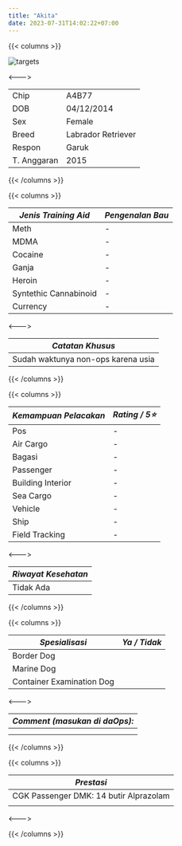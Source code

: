 ```yaml
---
title: "Akita"
date: 2023-07-31T14:02:22+07:00
---
```

{{< columns >}} <!-- begin columns block -->

![targets](/akita.jpeg)

<---> <!-- magic separator, between columns -->


|             |                    |
| ------------- | -------------------- |
| Chip        | A4B77              |
| DOB         | 04/12/2014         |
| Sex         | Female             |
| Breed       | Labrador Retriever |
| Respon      | Garuk              |
| T. Anggaran | 2015               |

{{< /columns >}}

{{< columns >}} <!-- begin columns block -->


| ***Jenis Training Aid*** | ***Pengenalan Bau*** |
| -------------------------- | ---------------------- |
| Meth                     | -                    |
| MDMA                     | -                    |
| Cocaine                  | -                    |
| Ganja                    | -                    |
| Heroin                   | -                    |
| Syntethic Cannabinoid    | -                    |
| Currency                 | -                    |

<---> <!-- magic separator, between columns -->


| ***Catatan Khusus***               |
| ------------------------------------ |
| Sudah waktunya non-ops karena usia |

{{< /columns >}}

{{< columns >}} <!-- begin columns block -->


| ***Kemampuan Pelacakan*** | ***Rating / 5⭐*** |
| --------------------------- | -------------------- |
| Pos                       | -                  |
| Air Cargo                 | -                  |
| Bagasi                    | -                  |
| Passenger                 | -                  |
| Building Interior         | -                  |
| Sea Cargo                 | -                  |
| Vehicle                   | -                  |
| Ship                      | -                  |
| Field Tracking            | -                  |

<---><!-- magic separator, between columns -->


| ***Riwayat Kesehatan*** |
| ------------------------- |
| Tidak Ada               |

{{< /columns >}}

{{< columns >}} <!-- begin columns block -->


| ***Spesialisasi***        | ***Ya / Tidak*** |
| --------------------------- | ------------------ |
| Border Dog                |                  |
| Marine Dog                |                  |
| Container Examination Dog |                  |

<---> <!-- magic separator, between columns -->


| ***Comment (masukan di daOps):*** |
| ----------------------------------- |
|                                   |
|                                   |

{{< /columns >}}

{{< columns >}} <!-- begin columns block -->


| ***Prestasi***                         |
| ---------------------------------------- |
| CGK Passenger DMK: 14 butir Alprazolam |
|                                        |

<---> <!-- magic separator, between columns -->

{{< /columns >}}
